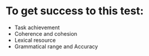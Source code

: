 # To get success to this test:
* Task achievement
* Coherence and cohesion
* Lexical resource
* Grammatical range and Accuracy
